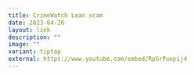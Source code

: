 ```yaml
---
title: CrimeWatch Loan scam
date: 2023-04-26
layout: link
description: ""
image: ""
variant: tiptap
external: https://www.youtube.com/embed/RpGrPuopij4
---
```

